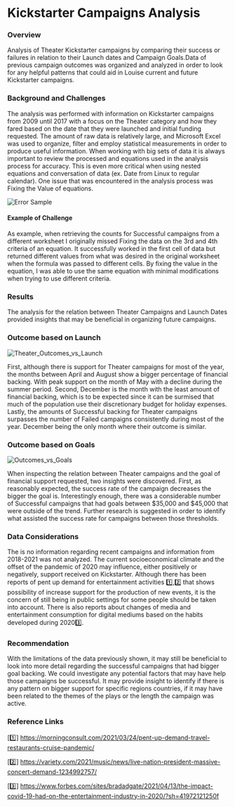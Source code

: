 # Kickstarter Campaigns Analysis  

### **Overview** ### 
Analysis of Theater Kickstarter campaigns by comparing their success or failures in relation to their Launch dates and Campaign Goals.Data of 
previous campaign outcomes was organized and analyzed in order to look for any helpful patterns that could aid in Louise current 
and future Kickstarter campaigns. 

### **Background and Challenges**
The analysis was performed with information on Kickstarter campaigns from 2009 until 2017 with a focus on the Theater category and how 
they fared based on the date that they were launched and initial funding requested. The amount of raw data is relatively large, and 
Microsoft Excel was used to organize, filter and employ statistical measurements in order to produce useful information. 
When working with big sets of data it is always important to review the processed and equations used in the analysis process for accuracy. 
This is even more critical when using nested equations and conversation of data (ex. Date from Linux to regular calendar). One issue that 
was encountered in the analysis process was Fixing the Value of equations. 

![Error Sample](https://user-images.githubusercontent.com/85839235/123565968-8879a980-d78c-11eb-9ccc-ffe8a7509833.png)

#### Example of Challenge
As example, when retrieving the counts for Successful campaigns from a different worksheet I originally missed Fixing the data on the 3rd 
and 4th criteria of an equation. It successfully worked in the first cell of data but returned different values from what was desired in the
original worksheet when the formula was passed to different cells. By fixing the value in the equation, I was able to use the same equation 
with minimal modifications when trying to use different criteria. 

### **Results**
The analysis for the relation between Theater Campaigns and Launch Dates provided insights that may be beneficial in organizing future campaigns. 

### Outcome based on Launch

![Theater_Outcomes_vs_Launch](https://user-images.githubusercontent.com/85839235/123565991-962f2f00-d78c-11eb-8b8c-abb58ac2471d.png)

First, although there is support for Theater campaigns for most of the year, the months between April and August show a bigger percentage of 
financial backing. With peak support on the month of May with a decline during the summer period. Second, December is the month with the least 
amount of financial backing, which is to be expected since it can be surmised that much of the population use their discretionary budget for 
holiday expenses. Lastly, the amounts of Successful backing for Theater campaigns surpasses the number of Failed campaigns consistently during 
most of the year. December being the only month where their outcome is similar. 

### Outcome based on Goals

![Outcomes_vs_Goals](https://user-images.githubusercontent.com/85839235/123566001-9cbda680-d78c-11eb-887d-f37bc1937832.png)

When inspecting the relation between Theater campaigns and the goal of financial support requested, two insights were discovered. First, as 
reasonably expected, the success rate of the campaign decreases the bigger the goal is. Interestingly enough, there was a considerable number of 
Successful campaigns that had goals between $35,000 and $45,000 that were outside of the trend. Further research is suggested in order to identify 
what assisted the success rate for campaigns between those thresholds. 

### Data Considerations
The is no information regarding recent campaigns and information from 2018-2021 was not analyzed. The current socioeconomical climate and the 
offset of the pandemic of 2020 may influence, either positively or negatively, support received on Kickstarter. Although there has been reports 
of pent up demand for entertainment activities 1️⃣,2️⃣ that shows possibility of increase support for the production of new events, it is the concern 
of still being in public settings for some people should be taken into account. There is also reports about changes of media and entertainment 
consumption for digital mediums based on the habits developed during 20203️⃣.  

### Recommendation
With the limitations of the data previously shown, it may still be beneficial to look into more detail regarding the successful campaigns that 
had bigger goal backing. We could investigate any potential factors that may have help those campaigns be successful. It may provide insight to 
identify if there is any pattern on bigger support for specific regions countries, if it may have been related to the themes of the plays or the 
length the campaign was active.

### Reference Links

[1️⃣] https://morningconsult.com/2021/03/24/pent-up-demand-travel-restaurants-cruise-pandemic/

[2️⃣] https://variety.com/2021/music/news/live-nation-president-massive-concert-demand-1234992757/

[3️⃣] https://www.forbes.com/sites/bradadgate/2021/04/13/the-impact-covid-19-had-on-the-entertainment-industry-in-2020/?sh=41972121250f

